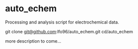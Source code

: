 # auto_echem
Processing and analysis script for electrochemical data. 

git clone git@github.com:lfo96/auto_echem.git
cd/auto_echem


more description to come...
